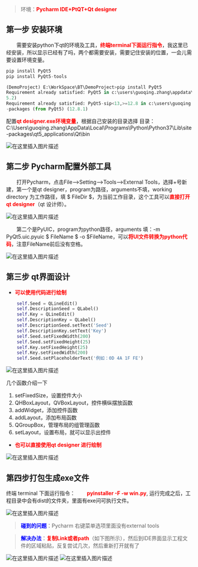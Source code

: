 >环境：<font color=red>**Pycharm IDE+PtQT+Qt designer**</font>

## 第一步 安装环境

&emsp;&emsp;需要安装python下qt的环境及工具，<font color=red>**终端terminal下面运行指令**</font>，我这里已经安装，所以显示已经有了吗，两个都需要安装，需要记住安装的位置，一会儿需要设置环境变量。
```python
pip install PyQt5
pip install PyQt5-tools
```

```python
(DemoProject) E:\WorkSpace\BT\DemoProject>pip install PyQt5
Requirement already satisfied: PyQt5 in c:\users\guoqing.zhang\appdata\local\programs\python\python37\lib\site-packages (5.1
5.2)
Requirement already satisfied: PyQt5-sip<13,>=12.8 in c:\users\guoqing.zhang\appdata\local\programs\python\python37\lib\site
-packages (from PyQt5) (12.8.1)

```


配置<font color=red>**qt designer.exe环境变量**</font>，根据自己安装的目录选择
目录：C:\Users\guoqing.zhang\AppData\Local\Programs\Python\Python37\Lib\site-packages\qt5_applications\Qt\bin   
	
![在这里插入图片描述](https://img-blog.csdnimg.cn/20210308160043879.jpg?x-oss-process=image/watermark,type_ZmFuZ3poZW5naGVpdGk,shadow_10,text_aHR0cHM6Ly9ibG9nLmNzZG4ubmV0L3FxXzM0NDMwMzcx,size_16,color_FFFFFF,t_70#pic_center)

## 第二步 Pycharm配置外部工具	
	
&emsp;&emsp;打开Pycharm，点击File-->Setting-->Tools-->External Tools，选择+号新建，第一个是qt designer，program为路径，arguments不填，working directory 为工作路径，填 $ FileDir $，为当前工作目录，这个工具可以<font color=red>**直接打开qt designer**</font>（qt 设计师）。
	
![在这里插入图片描述](https://img-blog.csdnimg.cn/202103081601196.png?x-oss-process=image/watermark,type_ZmFuZ3poZW5naGVpdGk,shadow_10,text_aHR0cHM6Ly9ibG9nLmNzZG4ubmV0L3FxXzM0NDMwMzcx,size_16,color_FFFFFF,t_70#pic_center)

&emsp;&emsp;第二个是PyUIC，program为python路径，arguments 填：-m PyQt5.uic.pyuic $ FileName $ -o $FileName，可以<font color=red>**将UI文件转换为python代码**</font>，注意FileName前后没有空格。

![在这里插入图片描述](https://img-blog.csdnimg.cn/20210308160128305.jpg?x-oss-process=image/watermark,type_ZmFuZ3poZW5naGVpdGk,shadow_10,text_aHR0cHM6Ly9ibG9nLmNzZG4ubmV0L3FxXzM0NDMwMzcx,size_16,color_FFFFFF,t_70#pic_center)

## 第三步 qt界面设计

+ <font color=red>**可以使用代码进行绘制**</font>

```python
    self.Seed = QLineEdit()
    self.DescriptionSeed = QLabel()
    self.Key = QLineEdit()
    self.DescriptionKey = QLabel()
    self.DescriptionSeed.setText('Seed')
    self.DescriptionKey.setText('Key')
    self.Seed.setFixedWidth(200)
    self.Seed.setFixedHeight(25)
    self.Key.setFixedHeight(25)
    self.Key.setFixedWidth(200)
    self.Seed.setPlaceholderText('例如：0D 4A 1F FE')
```


![在这里插入图片描述](https://img-blog.csdnimg.cn/20210308162942549.jpg?x-oss-process=image/watermark,type_ZmFuZ3poZW5naGVpdGk,shadow_10,text_aHR0cHM6Ly9ibG9nLmNzZG4ubmV0L3FxXzM0NDMwMzcx,size_16,color_FFFFFF,t_70#pic_center)

几个函数介绍一下
1. setFixedSize，设置控件大小
2. QHBoxLayout，QVBoxLayout，控件横纵摆放函数
3. addWidget，添加控件函数
4. addLayout，添加布局函数
5. QGroupBox，管理布局的组管理函数
6. setLayout，设置布局，就可以显示出控件

+ <font color=red>**也可以直接使用qt designer 进行绘制**</font>

![在这里插入图片描述](https://img-blog.csdnimg.cn/20210308162934370.jpg?x-oss-process=image/watermark,type_ZmFuZ3poZW5naGVpdGk,shadow_10,text_aHR0cHM6Ly9ibG9nLmNzZG4ubmV0L3FxXzM0NDMwMzcx,size_16,color_FFFFFF,t_70#pic_center)


## 第四步打包生成exe文件

终端 terminal 下面运行指令：
&emsp;&emsp;<font color=red>**pyinstaller -F -w win.py**</font>, 
运行完成之后，工程目录中会有dist的文件夹，里面有exe问可执行文件。

![在这里插入图片描述](https://img-blog.csdnimg.cn/20210308162146826.png?x-oss-process=image/watermark,type_ZmFuZ3poZW5naGVpdGk,shadow_10,text_aHR0cHM6Ly9ibG9nLmNzZG4ubmV0L3FxXzM0NDMwMzcx,size_16,color_FFFFFF,t_70#pic_center)

><font color=blue>**碰到的问题**</font>：Pycharm  右键菜单选项里面没有external tools

><font color=blue>**解决办法**</font>：<font color=red>**复制Link或者path**</font>（如下图所示），然后到IDE界面显示工程文件的区域粘贴，反复尝试几次，然后重新打开就有了
>
![在这里插入图片描述](https://img-blog.csdnimg.cn/20210308162023129.jpg?x-oss-process=image/watermark,type_ZmFuZ3poZW5naGVpdGk,shadow_10,text_aHR0cHM6Ly9ibG9nLmNzZG4ubmV0L3FxXzM0NDMwMzcx,size_16,color_FFFFFF,t_70#pic_center)
![在这里插入图片描述](https://img-blog.csdnimg.cn/20210308162043846.jpg?x-oss-process=image/watermark,type_ZmFuZ3poZW5naGVpdGk,shadow_10,text_aHR0cHM6Ly9ibG9nLmNzZG4ubmV0L3FxXzM0NDMwMzcx,size_16,color_FFFFFF,t_70#pic_center)
